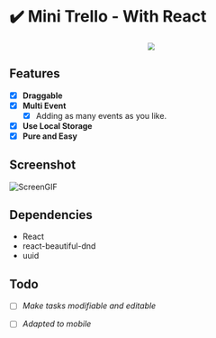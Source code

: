 # ✔️ Mini Trello - With React

<p align="center"><img src="https://imgbed.codingkelvin.fun/uPic/TODO_INFO.svg" style="zoom:80%;" /></p>


## Features

- [x] **Draggable**
- [x] **Multi Event**
  - [x] Adding as many events as you like.
- [x] **Use Local Storage**
- [x] **Pure and Easy**

## Screenshot

![ScreenGIF](https://imgbed.codingkelvin.fun/uPic/screen.gif)

## Dependencies

- React
- react-beautiful-dnd
- uuid

## Todo

- [ ] *Make tasks modifiable and editable*
- [ ] *Adapted to mobile*

